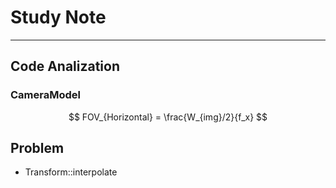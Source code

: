 # Study Note

----

## Code Analization

### CameraModel

$$
FOV_{Horizontal} = \frac{W_{img}/2}{f_x}
$$

## Problem
* Transform::interpolate
